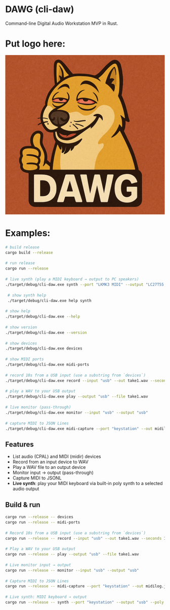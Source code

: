 # DAWG (cli-daw)

Command-line Digital Audio Workstation MVP in Rust.

# Put logo here:

![logo](https://github.com/blackrushllc/dawg/blob/main/dawg.png)

# Examples:

```bash
# build release
cargo build --release

# run release
cargo run --release

# live synth (play a MIDI keyboard → output to PC speakers)
./target/debug/cli-daw.exe synth --port "LKMK3 MIDI" --output "LC27T55 (NVIDIA High Definition Audio)"

 # show synth help
 ./target/debug/cli-daw.exe help synth

# show help
./target/debug/cli-daw.exe --help

# show version
./target/debug/cli-daw.exe --version

# show devices
./target/debug/cli-daw.exe devices

# show MIDI ports
./target/debug/cli-daw.exe midi-ports

# record 10s from a USB input (use a substring from `devices`)
./target/debug/cli-daw.exe record --input "usb" --out take1.wav --seconds 10

# play a WAV to your USB output
./target/debug/cli-daw.exe play --output "usb" --file take1.wav

# live monitor (pass-through)
./target/debug/cli-daw.exe monitor --input "usb" --output "usb"

# capture MIDI to JSON Lines
./target/debug/cli-daw.exe midi-capture --port "keystation" --out midilog.jsonl

```


## Features
- List audio (CPAL) and MIDI (midir) devices
- Record from an input device to WAV
- Play a WAV file to an output device
- Monitor input → output (pass-through)
- Capture MIDI to JSONL
- **Live synth**: play your MIDI keyboard via built-in poly synth to a selected audio output

## Build & run
```bash
cargo run --release -- devices
cargo run --release -- midi-ports

# Record 10s from a USB input (use a substring from `devices`)
cargo run --release -- record --input "usb" --out take1.wav --seconds 10

# Play a WAV to your USB output
cargo run --release -- play --output "usb" --file take1.wav

# Live monitor input → output
cargo run --release -- monitor --input "usb" --output "usb"

# Capture MIDI to JSON Lines
cargo run --release -- midi-capture --port "keystation" --out midilog.jsonl

# Live synth: MIDI keyboard → output
cargo run --release -- synth --port "keystation" --output "usb" --poly 16
```
